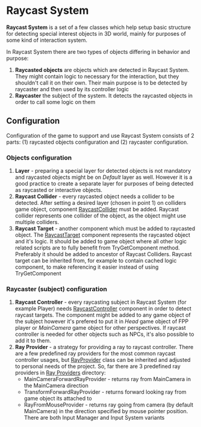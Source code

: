 # Raycast System

**Raycast System** is a set of a few classes which help setup basic structure for detecting special interest objects in 3D world, mainly for purposes of some kind of interaction system. 

In Raycast System there are two types of objects differing in behavior and purpose:
1) **Raycasted objects** are objects which are detected in Raycast System. They might contain logic to necessary for the interaction, but they shouldn't call it on their own. Their main purpose is to be detected by raycaster and then used by its controller logic
2) **Raycaster** the subject of the system. It detects the raycasted objects in order to call some logic on them

## Configuration
Configuration of the game to support and use Raycast System consists of 2 parts: (1) raycasted objects configuration and (2) raycaster configuration.

### Objects configuration
1. **Layer** - preparing a special layer for detected objects is not mandatory and raycasted objects might be on _Default_ layer as well. However it is a good practice to create a separate layer for purposes of being detected as raycasted or interactive objects.
2. **Raycast Collider** - every raycasted object needs a collider to be detected. After setting a desired layer (chosen in point 1) on colliders game object, component [RaycastCollider](https://github.com/Kosmik123/Raycast-System/blob/master/Scripts/RaycastCollider.cs) must be added. Raycast collider represents one collider of the object, as the object might use multiple colliders.
3. **Raycast Target** - another component which must be added to raycasted object. The [RaycastTarget](https://github.com/Kosmik123/Raycast-System/blob/master/Scripts/RaycastTarget.cs) component represents the raycasted object and it's logic. It should be added to game object where all other logic related scripts are to fully benefit from TryGetComponent method. Preferably it should be added to ancestor of Raycast Colliders. Raycast target can be inherited from, for example to contain cached logic component, to make referencing it easier instead of using TryGetComponent

### Raycaster (subject) configuration
1. **Raycast Controller** - every raycasting subject in Raycast System (for example Player) needs [RaycastController](https://github.com/Kosmik123/Raycast-System/blob/master/Scripts/RaycastController.cs) component in order to detect raycast targets. The component might be added to any game object of the subject however it's prefered to put it in _Head_ game object of FPP player or _MainCamera_ game object for other perspectives. If raycast controller is needed for other objects such as NPCs, it's also possible to add it to them.
2. **Ray Provider** - a strategy for providing a ray to raycast controller. There are a few predefined ray providers for the most common raycast controller usages, but [RayProvider](https://github.com/Kosmik123/Raycast-System/blob/master/Scripts/RayProvider.cs) class can be inherited and adjusted to personal needs of the project. So, far there are 3 predefined ray providers in [Ray Providers](https://github.com/Kosmik123/Raycast-System/tree/master/Scripts/Ray%20Providers) directory:
    *  MainCameraForwardRayProvider - returns ray from MainCamera in the MainCamera direction
    *  TransformForwardRayProvider - returns forward looking ray from game object its attached to
    *  RayFromMouseProvider - returns ray going from camera (by default MainCamera) in the direction specified by mouse pointer position. There are both Input Manager and Input System variants
